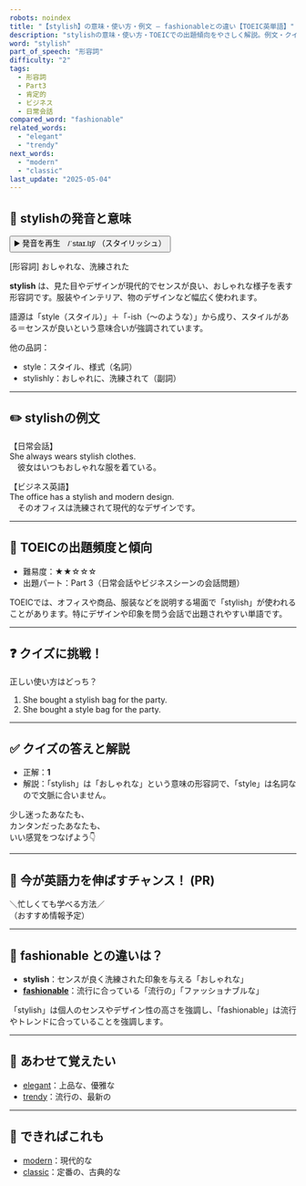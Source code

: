 ```yaml
---
robots: noindex
title: "【stylish】の意味・使い方・例文 ― fashionableとの違い【TOEIC英単語】"
description: "stylishの意味・使い方・TOEICでの出題傾向をやさしく解説。例文・クイズ付きでfashionableとの違いもわかりやすく学べます。"
word: "stylish"
part_of_speech: "形容詞"
difficulty: "2"
tags:
  - 形容詞
  - Part3
  - 肯定的
  - ビジネス
  - 日常会話
compared_word: "fashionable"
related_words:
  - "elegant"
  - "trendy"
next_words:
  - "modern"
  - "classic"
last_update: "2025-05-04"
---
```


## 🔰 stylishの発音と意味

<button class="play-audio" onclick="playTTS('stylish')">
  <span class="play-audio-main">
    ▶️ 発音を再生　/ˈstaɪ.lɪʃ/
  </span>
  <span class="play-audio-sub">
    （スタイリッシュ）
  </span>
</button>

[形容詞] おしゃれな、洗練された

**stylish** は、見た目やデザインが現代的でセンスが良い、おしゃれな様子を表す形容詞です。服装やインテリア、物のデザインなど幅広く使われます。

語源は「style（スタイル）」＋「-ish（～のような）」から成り、スタイルがある＝センスが良いという意味合いが強調されています。

他の品詞：  
- style：スタイル、様式（名詞）
- stylishly：おしゃれに、洗練されて（副詞）

---

## ✏️ stylishの例文

【日常会話】  
She always wears stylish clothes.  
　彼女はいつもおしゃれな服を着ている。

【ビジネス英語】  
The office has a stylish and modern design.  
　そのオフィスは洗練されて現代的なデザインです。

---

## 🎯 TOEICの出題頻度と傾向

- 難易度：★★☆☆☆
- 出題パート：Part 3（日常会話やビジネスシーンの会話問題）

TOEICでは、オフィスや商品、服装などを説明する場面で「stylish」が使われることがあります。特にデザインや印象を問う会話で出題されやすい単語です。

---

## ❓ クイズに挑戦！

正しい使い方はどっち？

1. She bought a stylish bag for the party.  
2. She bought a style bag for the party.

---

## ✅ クイズの答えと解説

- 正解：**1**
- 解説：「stylish」は「おしゃれな」という意味の形容詞で、「style」は名詞なので文脈に合いません。

少し迷ったあなたも、  
カンタンだったあなたも、  
いい感覚をつなげよう👇️

---

## 🚀 今が英語力を伸ばすチャンス！ (PR)

<div class="info-center">
＼忙しくても学べる方法／<br>  
（おすすめ情報予定）
</div>

---

## 🤔  fashionable との違いは？

- **stylish**：センスが良く洗練された印象を与える「おしゃれな」
- **[fashionable](/fashionable)**：流行に合っている「流行の」「ファッショナブルな」

「stylish」は個人のセンスやデザイン性の高さを強調し、「fashionable」は流行やトレンドに合っていることを強調します。

---

## 🧩 あわせて覚えたい

- [elegant](/elegant)：上品な、優雅な
- [trendy](/trendy)：流行の、最新の

---

## 📖 できればこれも

- [modern](/modern)：現代的な
- [classic](/classic)：定番の、古典的な

<!-- cvid: aid21_bid30 -->

